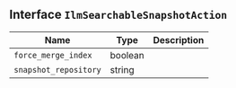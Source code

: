 ## Interface `IlmSearchableSnapshotAction`

| Name | Type | Description |
| - | - | - |
| `force_merge_index` | boolean | &nbsp; |
| `snapshot_repository` | string | &nbsp; |
